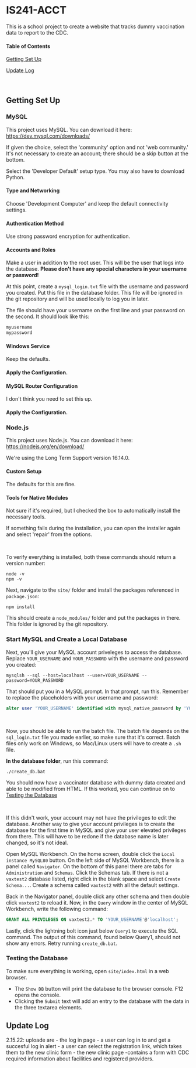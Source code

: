 # IS241-ACCT
This is a school project to create a website that tracks dummy vaccination data to report to the CDC.

#### Table of Contents
[Getting Set Up](#getting-set-up)

[Update Log](#update-log)

<br>

## Getting Set Up
### MySQL
This project uses MySQL. You can download it here: https://dev.mysql.com/downloads/ 

If given the choice, select the 'community' option and not 'web community.' It's not necessary to create an account; there should be a skip button at the bottom. 

Select the 'Developer Default' setup type. You may also have to download Python. 
#### Type and Networking
Choose 'Development Computer' and keep the default connectivity settings.
#### Authentication Method
Use strong password encryption for authentication.
#### Accounts and Roles
Make a user in addition to the root user. This will be the user that logs into the database. 
**Please don't have any special characters in your username or password!**

At this point, create a `mysql_login.txt` file with the username and password you created. Put this file in the database folder. This file will be ignored in the git repository and will be used locally to log you in later.

The file should have your username on the first line and your password on the second. It should look like this: 
```txt
myusername
mypassword
```
#### Windows Service
Keep the defaults.
#### Apply the Configuration.
#### MySQL Router Configuration
I don't think you need to set this up.
#### Apply the Configuration.

### Node.js
This project uses Node.js. You can download it here: https://nodejs.org/en/download/ 

We're using the Long Term Support version 16.14.0.
#### Custom Setup
The defaults for this are fine.
#### Tools for Native Modules
Not sure if it's required, but I checked the box to automatically install the necessary tools.

If something fails during the installation, you can open the installer again and select 'repair' from the options.

<br>

To verify everything is installed, both these commands should return a version number: 
```batch
node -v
npm -v
```

Next, navigate to the `site/` folder and install the packages referenced in `package.json`:
```batch
npm install
```
This should create a `node_modules/` folder and put the packages in there. This folder is ignored by the git repository.

### Start MySQL and Create a Local Database
Next, you'll give your MySQL account priveleges to access the database. Replace `YOUR_USERNAME` and `YOUR_PASSWORD` with the username and password you created:
```batch
mysqlsh --sql --host=localhost --user=YOUR_USERNAME --password=YOUR_PASSWORD
```
That should put you in a MySQL prompt. In that prompt, run this. Remember to replace the placeholders with your username and password:
```sql
alter user 'YOUR_USERNAME' identified with mysql_native_password by 'YOUR_PASSWORD';
```

<br>

Now, you should be able to run the batch file. The batch file depends on the `sql_login.txt` file you made earlier, so make sure that it's correct. 
Batch files only work on Windows, so Mac/Linux users will have to create a `.sh` file. 

**In the database folder**, run this command: 
```batch
./create_db.bat
```
You should now have a vaccinator database with dummy data created and able to be modified from HTML. If this worked, you can continue on to [Testing the Database](#testing-the-database)

<br>

If this didn't work, your account may not have the privileges to edit the database. Another way to give your account privileges is to create the database for the first time in MySQL and give your user elevated privileges from there. This will have to be redone if the database name is later changed, so it's not ideal.

Open MySQL Workbench. On the home screen, double click the `Local instance MySQL80` button. On the left side of MySQL Workbench, there is a panel called `Navigator`. On the bottom of this panel there are tabs for `Administration` and `Schemas`. Click the Schemas tab. If there is not a `vaxtest2` database listed, right click in the blank space and select `Create Schema...`. Create a schema called `vaxtest2` with all the default settings. 

Back in the Navigator panel, double click any other schema and then double click `vaxtest2` to reload it. Now, in the `Query` window in the center of MySQL Workbench, write the following command:
```sql
GRANT ALL PRIVILEGES ON vaxtest2.* TO 'YOUR_USERNAME'@'localhost';
```
Lastly, click the lightning bolt icon just below `Query1` to execute the SQL command. The output of this command, found below Query1, should not show any errors. Retry running `create_db.bat`.

### Testing the Database
To make sure everything is working, open `site/index.html` in a web browser. 

- The `Show DB` button will print the database to the browser console. F12 opens the console.
- Clicking the `Submit` text will add an entry to the database with the data in the three textarea elements.


## Update Log
2.15.22: uploade are
	- the log in page
		- a user can log in to and get a succesful log in alert
		- a user can select the registration link, which takes them to the new clinic form
	-  the new clinic page
		-contains a form with CDC required information about facilities and registered providers.
